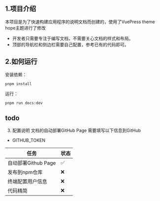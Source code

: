 ## 1.项目介绍

本项目是为了快速构建应用程序的说明文档而创建的，使用了VuePress theme hope主题进行了修改

+ 开发者只需要专注于编写文档，不需要关心文档的样式和布局。
+ 顶部的导航栏和侧边栏需要自己配置，参考已有的代码即可。

## 2.如何运行

安装依赖：

```shell
pnpm install
```

运行：

```shell
pnpm run docs:dev
```

## todo

3. 配置说明
文档的自动部署GitHub Page 需要填写以下信息到GitHub 
+ GITHUB_TOKEN

| 任务              | 状态 |
|-----------------|----|
| 自动部署Github Page | ✅  |
| 发布到npm仓库        | ❌  |
| 终端配置用户信息        | ❌  |
| 代码精简            | ❌  |


